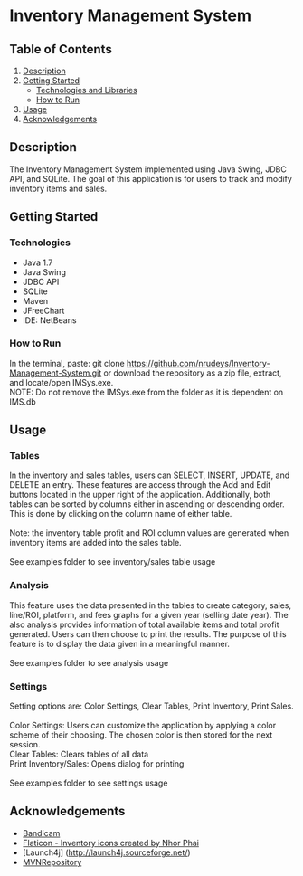 # Inventory Management System

## Table of Contents
1. [Description](#description)
2. [Getting Started](#getting-started)
    * [Technologies and Libraries](#technologies-and-libraries)
    * [How to Run](#how-to-run)
3. [Usage](#usage)
4. [Acknowledgements](#acknowledgements)

## Description
The Inventory Management System implemented using Java Swing, JDBC API, and SQLite.
The goal of this application is for users to track and modify inventory items and sales.

## Getting Started
### Technologies
* Java 1.7
* Java Swing
* JDBC API
* SQLite 
* Maven
* JFreeChart
* IDE: NetBeans

### How to Run
In the terminal, paste: git clone https://github.com/nrudeys/Inventory-Management-System.git or 
download the repository as a zip file, extract, and locate/open IMSys.exe. 
<br> NOTE: Do not remove the IMSys.exe from the folder as it is dependent on IMS.db 

## Usage
### Tables
In the inventory and sales tables, users can SELECT, INSERT, UPDATE, and DELETE an entry. 
These features are access through the Add and Edit buttons located in the upper right of the application. 
Additionally, both tables can be sorted by columns either in ascending or descending order. 
This is done by clicking on the column name of either table. <br>
<br> 
Note: the inventory table profit and ROI column values are generated when inventory items are added into the sales 
table.<br>
<br>
See examples folder to see inventory/sales table usage<br>

### Analysis
This feature uses the data presented in the tables to create category, sales, line/ROI, platform, and fees graphs
for a given year (selling date year). The also analysis provides information of total available items and
total profit generated. Users can then choose to print the results. The purpose of this feature is to display the
data given in a meaningful manner.<br>
<br>
See examples folder to see analysis usage<br>

 
### Settings
Setting options are: Color Settings, Clear Tables, Print Inventory, Print Sales. <br>
<br>
Color Settings: Users can customize the application by applying a color scheme of their choosing. The chosen color is then
stored for the next session.<br>
Clear Tables: Clears tables of all data<br>
Print Inventory/Sales: Opens dialog for printing<br>
<br>
See examples folder to see settings usage<br>


## Acknowledgements
* [Bandicam](https://www.bandicam.com/)
* [Flaticon - Inventory icons created by Nhor Phai](https://www.flaticon.com/free-icons/inventory)
* [Launch4j] (http://launch4j.sourceforge.net/)
* [MVNRepository](https://mvnrepository.com/)
